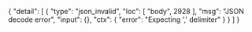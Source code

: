 {
  "detail": [
    {
      "type": "json_invalid",
      "loc": [
        "body",
        2928
      ],
      "msg": "JSON decode error",
      "input": {},
      "ctx": {
        "error": "Expecting ',' delimiter"
      }
    }
  ]
}